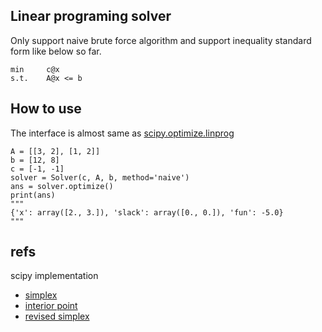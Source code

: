 ## Linear programing solver
Only support naive brute force algorithm and support inequality standard form like below so far.
```
min     c@x
s.t.    A@x <= b
```

## How to use 
The interface is almost same as [scipy.optimize.linprog](https://docs.scipy.org/doc/scipy/reference/generated/scipy.optimize.linprog.html)

```
A = [[3, 2], [1, 2]]
b = [12, 8]
c = [-1, -1]
solver = Solver(c, A, b, method='naive')
ans = solver.optimize()
print(ans)
"""
{'x': array([2., 3.]), 'slack': array([0., 0.]), 'fun': -5.0}
"""
```


## refs
scipy implementation  
- [simplex](https://github.com/scipy/scipy/blob/v1.8.0/scipy/optimize/_linprog_simplex.py)  
- [interior point](https://github.com/scipy/scipy/blob/v1.8.0/scipy/optimize/_linprog_ip.py)
- [revised simplex](https://github.com/scipy/scipy/blob/v1.8.0/scipy/optimize/_linprog_rs.py)